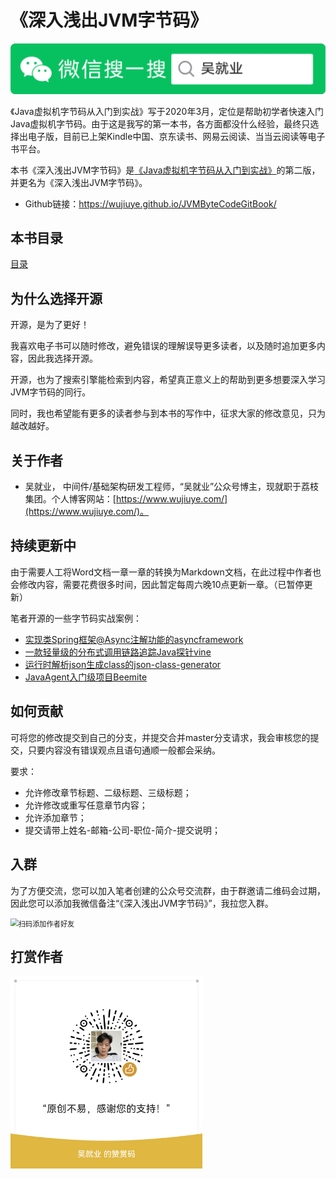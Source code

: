 # 《深入浅出JVM字节码》

![吴就业](qrcode/javaskill_qrcode_01.png)

《Java虚拟机字节码从入门到实战》写于2020年3月，定位是帮助初学者快速入门Java虚拟机字节码。由于这是我写的第一本书，各方面都没什么经验，最终只选择出电子版，目前已上架Kindle中国、京东读书、网易云阅读、当当云阅读等电子书平台。

本书《深入浅出JVM字节码》是[《Java虚拟机字节码从入门到实战》](https://www.amazon.com/Chinese-%E5%90%B4%E5%B0%B1%E4%B8%9A-ebook/dp/B08G8KYVFJ)的第二版，并更名为《深入浅出JVM字节码》。

* Github链接：https://wujiuye.github.io/JVMByteCodeGitBook/

## 本书目录

[目录](SUMMARY.md)

## 为什么选择开源

开源，是为了更好！

我喜欢电子书可以随时修改，避免错误的理解误导更多读者，以及随时追加更多内容，因此我选择开源。

开源，也为了搜索引擎能检索到内容，希望真正意义上的帮助到更多想要深入学习JVM字节码的同行。

同时，我也希望能有更多的读者参与到本书的写作中，征求大家的修改意见，只为越改越好。

## 关于作者

* 吴就业， 中间件/基础架构研发工程师，“吴就业”公众号博主，现就职于荔枝集团。个人博客网站：[https://www.wujiuye.com/](https://www.wujiuye.com/)。

## 持续更新中

由于需要人工将Word文档一章一章的转换为Markdown文档，在此过程中作者也会修改内容，需要花费很多时间，因此暂定每周六晚10点更新一章。（已暂停更新）

笔者开源的一些字节码实战案例：

* [实现类Spring框架@Async注解功能的asyncframework](opensourceprojects/asyncframework.md)
* [一款轻量级的分布式调用链路追踪Java探针vine](opensourceprojects/vine.md)
* [运行时解析json生成class的json-class-generator](opensourceprojects/jcg.md)
* [JavaAgent入门级项目Beemite](opensourceprojects/beemite.md)

## 如何贡献

可将您的修改提交到自己的分支，并提交合并master分支请求，我会审核您的提交，只要内容没有错误观点且语句通顺一般都会采纳。

要求：

* 允许修改章节标题、二级标题、三级标题；
* 允许修改或重写任意章节内容；
* 允许添加章节；
* 提交请带上姓名-邮箱-公司-职位-简介-提交说明；

## 入群

为了方便交流，您可以加入笔者创建的公众号交流群，由于群邀请二维码会过期，因此您可以添加我微信备注“《深入浅出JVM字节码》”，我拉您入群。

<img src="qrcode/wujiuye_wx_qrcode.jpeg" alt="扫码添加作者好友" style="zoom:80%;" />

## 打赏作者

<img src="qrcode/wujiuye_dashang.png" alt="wujiuye_dashang" style="zoom:30%;" />

